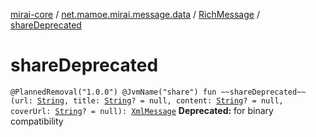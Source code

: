 [mirai-core](../../index.md) / [net.mamoe.mirai.message.data](../index.md) / [RichMessage](index.md) / [shareDeprecated](./share-deprecated.md)

# shareDeprecated

`@PlannedRemoval("1.0.0") @JvmName("share") fun ~~shareDeprecated~~(url: `[`String`](https://kotlinlang.org/api/latest/jvm/stdlib/kotlin/-string/index.html)`, title: `[`String`](https://kotlinlang.org/api/latest/jvm/stdlib/kotlin/-string/index.html)`? = null, content: `[`String`](https://kotlinlang.org/api/latest/jvm/stdlib/kotlin/-string/index.html)`? = null, coverUrl: `[`String`](https://kotlinlang.org/api/latest/jvm/stdlib/kotlin/-string/index.html)`? = null): `[`XmlMessage`](../-xml-message/index.md)
**Deprecated:** for binary compatibility

